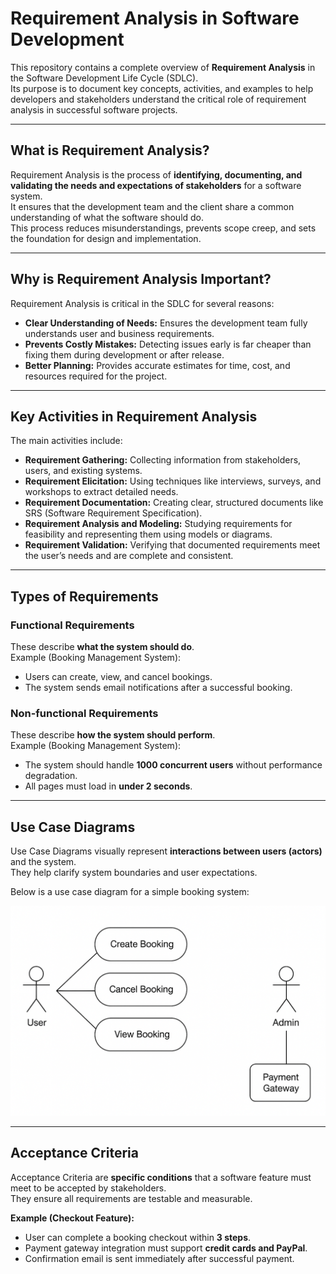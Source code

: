 # Requirement Analysis in Software Development

This repository contains a complete overview of **Requirement Analysis** in the Software Development Life Cycle (SDLC).  
Its purpose is to document key concepts, activities, and examples to help developers and stakeholders understand the critical role of requirement analysis in successful software projects.

---

## What is Requirement Analysis?
Requirement Analysis is the process of **identifying, documenting, and validating the needs and expectations of stakeholders** for a software system.  
It ensures that the development team and the client share a common understanding of what the software should do.  
This process reduces misunderstandings, prevents scope creep, and sets the foundation for design and implementation.

---

## Why is Requirement Analysis Important?
Requirement Analysis is critical in the SDLC for several reasons:
- **Clear Understanding of Needs:** Ensures the development team fully understands user and business requirements.
- **Prevents Costly Mistakes:** Detecting issues early is far cheaper than fixing them during development or after release.
- **Better Planning:** Provides accurate estimates for time, cost, and resources required for the project.

---

## Key Activities in Requirement Analysis
The main activities include:
- **Requirement Gathering:** Collecting information from stakeholders, users, and existing systems.
- **Requirement Elicitation:** Using techniques like interviews, surveys, and workshops to extract detailed needs.
- **Requirement Documentation:** Creating clear, structured documents like SRS (Software Requirement Specification).
- **Requirement Analysis and Modeling:** Studying requirements for feasibility and representing them using models or diagrams.
- **Requirement Validation:** Verifying that documented requirements meet the user’s needs and are complete and consistent.

---

## Types of Requirements

### Functional Requirements
These describe **what the system should do**.  
Example (Booking Management System):  
- Users can create, view, and cancel bookings.  
- The system sends email notifications after a successful booking.

### Non-functional Requirements
These describe **how the system should perform**.  
Example (Booking Management System):  
- The system should handle **1000 concurrent users** without performance degradation.  
- All pages must load in **under 2 seconds**.

---

## Use Case Diagrams
Use Case Diagrams visually represent **interactions between users (actors)** and the system.  
They help clarify system boundaries and user expectations.

Below is a use case diagram for a simple booking system:

![Use Case Diagram](./alx-booking-uc.png)

---

## Acceptance Criteria
Acceptance Criteria are **specific conditions** that a software feature must meet to be accepted by stakeholders.  
They ensure all requirements are testable and measurable.

**Example (Checkout Feature):**
- User can complete a booking checkout within **3 steps**.  
- Payment gateway integration must support **credit cards and PayPal**.  
- Confirmation email is sent immediately after successful payment.
